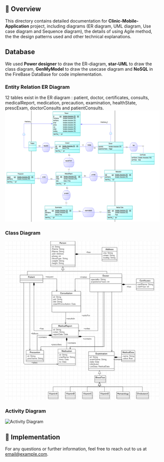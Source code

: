 ## 📖 Overview

This directory contains detailed documentation for **Clinic-Mobile-Application** project, including diagrams (ER diagram, UML diagram, Use case diagram and Sequence diagram), the details of using Agile method, the the design patterns used and other technical explanations.


## Database
We used **Power designer** to draw the ER-diagram, **star-UML** to draw the class diagram, **GenMyModel** to draw the usecase diagram and **NoSQL** in the FireBase DataBase for code implementation.

### Entity Relation ER Diagram
12 tables exist in the ER diagram : patient, doctor, certificates, consults, medicalReport, medication, precaution, examination, healthState, prescExam, doctorConsults and patientConsults.
![Entity Relation ER Diagram](docs/diagrams/ER-Diagram.png)

### Class Diagram
![Class Diagram](docs/diagrams/Class-Diagram.png)

### Activity Diagram
![Activity Diagram](diagrams/activity-diagram.png)

## 📑 Implementation


For any questions or further information, feel free to reach out to us at [email@example.com](mailto:email@example.com).
